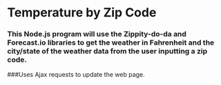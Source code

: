 # Temperature by Zip Code

### This Node.js program will use the Zippity-do-da and Forecast.io libraries to get the weather in Fahrenheit and the city/state of the weather data from the user inputting a zip code.

###Uses Ajax requests to update the web page.